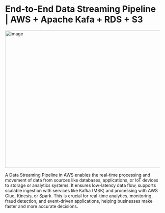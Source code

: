 # End-to-End Data Streaming Pipeline | AWS + Apache Kafa + RDS + S3
<img width="1221" height="447" alt="image" src="https://github.com/user-attachments/assets/9c5cf060-45bb-4a56-a93c-1e4c3ba82da7" />

A Data Streaming Pipeline in AWS enables the real-time processing and movement of data from sources like databases, applications, or IoT devices to storage or analytics systems. It ensures low-latency data flow, supports scalable ingestion with services like Kafka (MSK) and processing with AWS Glue, Kinesis, or Spark. This is crucial for real-time analytics, monitoring, fraud detection, and event-driven applications, helping businesses make faster and more accurate decisions.
